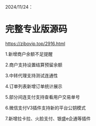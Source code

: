 2024/11/24：
# 完整专业版源码
https://zibovip.top/2916.html

1.新增商户余额不足提醒

2.商户支持设置结算预留余额

3.中转代理支持测试连通性

4.订单列表新增订单统计展示

5.部分间连支付支持查看用户交易单号

6.微信支付V3插件支持新的平台公钥模式

7.新增拉卡拉、火脸支付、银盛e企通等插件
